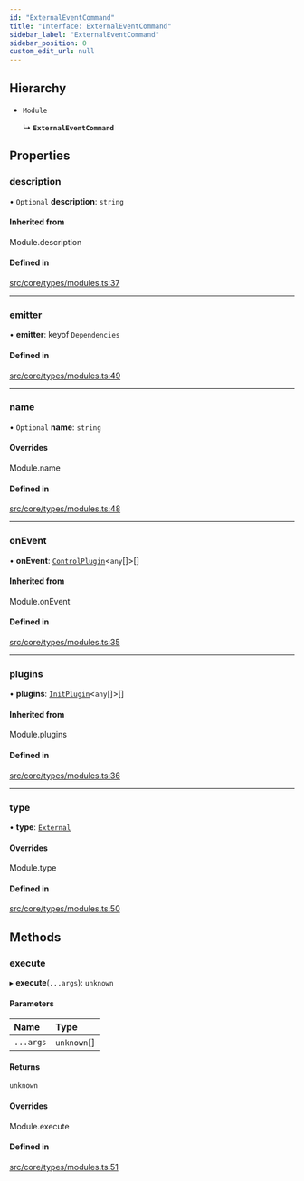 ```yaml
---
id: "ExternalEventCommand"
title: "Interface: ExternalEventCommand"
sidebar_label: "ExternalEventCommand"
sidebar_position: 0
custom_edit_url: null
---
```


## Hierarchy

- `Module`

  ↳ **`ExternalEventCommand`**

## Properties

### description

• `Optional` **description**: `string`

#### Inherited from

Module.description

#### Defined in

[src/core/types/modules.ts:37](https://github.com/sern-handler/handler/blob/941e1ea/src/core/types/modules.ts#L37)

___

### emitter

• **emitter**: keyof `Dependencies`

#### Defined in

[src/core/types/modules.ts:49](https://github.com/sern-handler/handler/blob/941e1ea/src/core/types/modules.ts#L49)

___

### name

• `Optional` **name**: `string`

#### Overrides

Module.name

#### Defined in

[src/core/types/modules.ts:48](https://github.com/sern-handler/handler/blob/941e1ea/src/core/types/modules.ts#L48)

___

### onEvent

• **onEvent**: [`ControlPlugin`](ControlPlugin.md)<`any`[]\>[]

#### Inherited from

Module.onEvent

#### Defined in

[src/core/types/modules.ts:35](https://github.com/sern-handler/handler/blob/941e1ea/src/core/types/modules.ts#L35)

___

### plugins

• **plugins**: [`InitPlugin`](InitPlugin.md)<`any`[]\>[]

#### Inherited from

Module.plugins

#### Defined in

[src/core/types/modules.ts:36](https://github.com/sern-handler/handler/blob/941e1ea/src/core/types/modules.ts#L36)

___

### type

• **type**: [`External`](../enums/EventType.md#external)

#### Overrides

Module.type

#### Defined in

[src/core/types/modules.ts:50](https://github.com/sern-handler/handler/blob/941e1ea/src/core/types/modules.ts#L50)

## Methods

### execute

▸ **execute**(`...args`): `unknown`

#### Parameters

| Name | Type |
| :------ | :------ |
| `...args` | `unknown`[] |

#### Returns

`unknown`

#### Overrides

Module.execute

#### Defined in

[src/core/types/modules.ts:51](https://github.com/sern-handler/handler/blob/941e1ea/src/core/types/modules.ts#L51)

